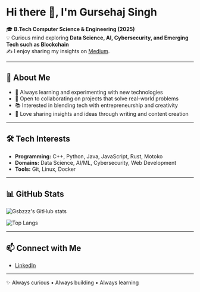 # Hi there 👋, I'm Gursehaj Singh  

🎓 **B.Tech Computer Science & Engineering (2025)**  
💡 Curious mind exploring **Data Science, AI, Cybersecurity, and Emerging Tech such as Blockchain**  
✍️ I enjoy sharing my insights on [Medium](https://medium.com/@Gsbzzz).  

---

## 🚀 About Me
- 🌱 Always learning and experimenting with new technologies  
- 👯 Open to collaborating on projects that solve real-world problems  
- 📚 Interested in blending tech with entrepreneurship and creativity  
- 📝 Love sharing insights and ideas through writing and content creation  

---

## 🛠️ Tech Interests
- **Programming:** C++, Python, Java, JavaScript, Rust, Motoko  
- **Domains:** Data Science, AI/ML, Cybersecurity, Web Development  
- **Tools:** Git, Linux, Docker  

---

## 📊 GitHub Stats
![Gsbzzz's GitHub stats](https://github-readme-stats.vercel.app/api?username=Gsbzzz&show_icons=true&theme=tokyonight)  

![Top Langs](https://github-readme-stats.vercel.app/api/top-langs/?username=Gsbzzz&layout=compact&theme=tokyonight)  

---

## 📫 Connect with Me
- [LinkedIn](your-linkedin-link-here)  

---

✨ Always curious • Always building • Always learning
